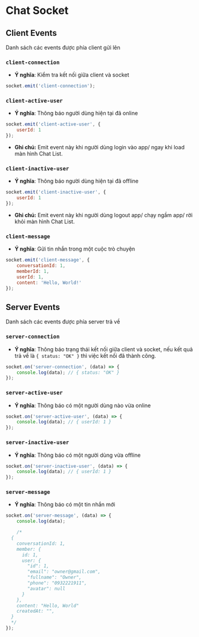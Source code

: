 # Chat Socket

## Client Events

Danh sách các events được phía client gửi lên

### `client-connection`

-   **Ý nghĩa**: Kiểm tra kết nối giữa client và socket

```js
socket.emit('client-connection');
```

### `client-active-user`

-   **Ý nghĩa**: Thông báo người dùng hiện tại đã online

```js
socket.emit('client-active-user', {
    userId: 1
});
```

-   **Ghi chú:** Emit event này khi người dùng login vào app/ ngay khi load màn hình Chat List.

### `client-inactive-user`

-   **Ý nghĩa**: Thông báo người dùng hiện tại đã offline

```js
socket.emit('client-inactive-user', {
    userId: 1
});
```

-   **Ghi chú:** Emit event này khi người dùng logout app/ chạy ngầm app/ rời khỏi màn hình Chat List.

### `client-message`

-   **Ý nghĩa**: Gửi tin nhắn trong một cuộc trò chuyện

```js
socket.emit('client-message', {
    conversationId: 1,
    memberId: 1,
    userId: 1,
    content: 'Hello, World!'
});
```

## Server Events

Danh sách các events được phía server trả về

### `server-connection`

-   **Ý nghĩa**: Thông báo trạng thái kết nối giữa client và socket, nếu kết quả trả về là `{ status: "OK" }` thì việc kết nối đã thành công.

```js
socket.on('server-connection', (data) => {
    console.log(data); // { status: "OK" }
});
```

### `server-active-user`

-   **Ý nghĩa**: Thông báo có một người dùng nào vừa online

```js
socket.on('server-active-user', (data) => {
    console.log(data); // { userId: 1 }
});
```

### `server-inactive-user`

-   **Ý nghĩa**: Thông báo có một người dùng vừa offline

```js
socket.on('server-inactive-user', (data) => {
    console.log(data); // { userId: 1 }
});
```

### `server-message`

-   **Ý nghĩa**: Thông báo có một tin nhắn mới

```js
socket.on('server-message', (data) => {
    console.log(data);

    /*
  {
    conversationId: 1,
    member: {
      id: 1,
      user: {
        "id": 1,
        "email": "owner@gmail.com",
        "fullname": "Owner",
        "phone": "0932221911",
        "avatar": null
      }
    },
    content: "Hello, World"
    createdAt: "",
  }
  */
});
```
